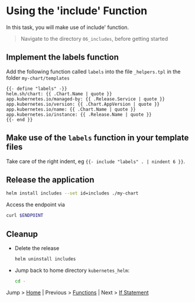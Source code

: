 # Using the 'include' Function

In this task, you will make use of include' function.

> Navigate to the directory `06_includes`, before getting started

## Implement the labels function

Add the following function called `labels` into the file `_helpers.tpl` in the folder `my-chart/templates`

```tpl
{{- define "labels" -}}
helm.sh/chart: {{ .Chart.Name | quote }}
app.kubernetes.io/managed-by: {{ .Release.Service | quote }}
app.kubernetes.io/version: {{ .Chart.AppVersion | quote }}
app.kubernetes.io/name: {{ .Chart.Name | quote }}
app.kubernetes.io/instance: {{ .Release.Name | quote }}
{{- end }}
```

## Make use of the `labels` function in your template files

Take care of the right indent, eg `{{- include "labels" . | nindent 6 }}`.

## Release the application

```bash
helm install includes --set id=includes ./my-chart 
```

Access the endpoint via 
```bash
curl $ENDPOINT
```

## Cleanup
* Delete the release
  ```bash
  helm uninstall includes
  ```
* Jump back to home directory `kubernetes_helm`:
  ```bash
  cd -
  ```

Jump > [Home](../README.md) | Previous > [Functions](../05_functions/README.md) | Next > [If Statement](../07_ifs/README.md)